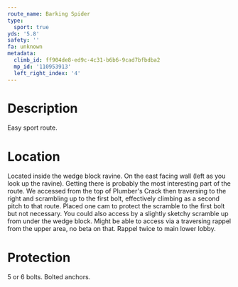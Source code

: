```yaml
---
route_name: Barking Spider
type:
  sport: true
yds: '5.8'
safety: ''
fa: unknown
metadata:
  climb_id: ff904de8-ed9c-4c31-b6b6-9cad7bfbdba2
  mp_id: '110953913'
  left_right_index: '4'
---
```

# Description
Easy sport route.

# Location
Located inside the wedge block ravine. On the east facing wall (left as you look up the ravine). Getting there is probably the most interesting part of the route. We accessed from the top of Plumber's Crack then traversing to the right and scrambling up to the first bolt, effectively climbing as a second pitch to that route. Placed one cam to protect the scramble to the first bolt but not necessary. You could also access by a slightly sketchy scramble up from under the wedge block. Might be able to access via a traversing rappel from the upper area, no beta on that. Rappel twice to main lower lobby.

# Protection
5 or 6 bolts. Bolted anchors.
